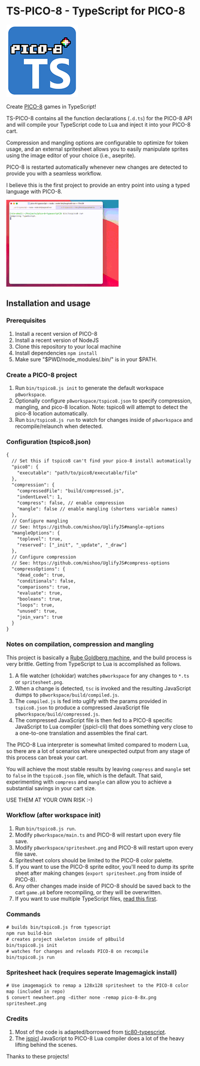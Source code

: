 # TS-PICO-8 - TypeScript for PICO-8

![](pico8.png)

Create [PICO-8](https://www.lexaloffle.com/pico-8.php) games in TypeScript!

TS-PICO-8 contains all the function declarations (`.d.ts`) for the PICO-8 API
and will compile your TypeScript code to Lua and inject it into your PICO-8 cart.

Compression and mangling options are configurable to optimize for token usage, and
an external spritesheet allows you to easily manipulate sprites using the image
editor of your choice (i.e., aseprite).

PICO-8 is restarted automatically whenever new changes are detected to provide you
with a seamless workflow.

I believe this is the first project to provide an entry point into
using a typed language with PICO-8.

![](demo.gif)

## Installation and usage

### Prerequisites

1. Install a recent version of PICO-8
2. Install a recent version of NodeJS
3. Clone this repository to your local machine
4. Install dependencies `npm install`
5. Make sure "$PWD/node_modules/.bin/" is in your $PATH.

### Create a PICO-8 project

1. Run `bin/tspico8.js init` to generate the default workspace `p8workspace`.
2. Optionally configure `p8workspace/tspico8.json` to specify compression, mangling, and pico-8 location. Note: tspico8 will attempt to detect the pico-8 location automatically.
3. Run `bin/tspico8.js run` to watch for changes inside of `p8workspace` and recompile/relaunch when detected.

### Configuration (tspico8.json)

```
{
  // Set this if tspico8 can't find your pico-8 install automatically
  "pico8": {
    "executable": "path/to/pico8/executable/file"
  },
  "compression": { 
    "compressedFile": "build/compressed.js",
    "indentLevel": 1,
    "compress": false, // enable compression
    "mangle": false // enable mangling (shortens variable names)
  },
  // Configure mangling
  // See: https://github.com/mishoo/UglifyJS#mangle-options
  "mangleOptions": {
    "toplevel": true,
    "reserved": ["_init", "_update", "_draw"]
  },
  // Configure compression
  // See: https://github.com/mishoo/UglifyJS#compress-options
  "compressOptions": {
    "dead_code": true,
    "conditionals": false,
    "comparisons": true,
    "evaluate": true,
    "booleans": true,
    "loops": true,
    "unused": true,
    "join_vars": true
  }
}
```

### Notes on compilation, compression and mangling

This project is basically a [Rube Goldberg machine](https://en.wikipedia.org/wiki/Rube_Goldberg_machine), and the build process is very brittle. Getting from TypeScript to
Lua is accomplished as follows.

1. A file watcher (chokidar) watches `p8workspace` for any changes to `*.ts` or `spritesheet.png`.
2. When a change is detected, `tsc` is invoked and the resulting JavaScript dumps to `p8workspace/build/compiled.js`.
3. The `compiled.js` is fed into uglify with the params provided in `tspico8.json`
 to produce a compressed JavaScript file `p8workspace/build/compressed.js`.
4. The compressed JavaScript file is then fed to a PICO-8 specific JavaScript to Lua compiler (jspicl-cli) that does something very close to a one-to-one translation and assembles the final cart.

The PICO-8 Lua interpreter is somewhat limited compared to modern Lua, so there are a lot of
scenarios where unexpected output from any stage of this process can break your cart.

You will achieve the most stable results by leaving `compress` and `mangle` set to `false` in the
`tspico8.json` file, which is the default. That said, experimenting with `compress` and `mangle`
can allow you to achieve a substantial savings in your cart size.

USE THEM AT YOUR OWN RISK :-)

### Workflow (after workspace init)

1. Run `bin/tspico8.js run`.
2. Modify `p8workspace/main.ts` and PICO-8 will restart upon every file save.
3. Modify `p8workspace/spritesheet.png` and PICO-8 will restart upon every file save.
4. Spritesheet colors should be limited to the PICO-8 color palette.
5. If you want to use the PICO-8 sprite editor, you'll need to dump its sprite sheet after
making changes (`export spritesheet.png` from inside of PICO-8).
6. Any other changes made inside of PICO-8 should be saved back to the cart `game.p8` before
recompiling, or they will be overwritten.
7. If you want to use multiple TypeScript files, [read this first](https://github.com/scambier/tic80-typescript/issues/9).

### Commands

    # builds bin/tspico8.js from typescript
    npm run build-bin
    # creates project skeleton inside of p8build
    bin/tspico8.js init
    # watches for changes and reloads PICO-8 on recompile
    bin/tspico8.js run

### Spritesheet hack (requires seperate Imagemagick install)
    # Use imagemagick to remap a 128x128 spritesheet to the PICO-8 color map (included in repo)
    $ convert newsheet.png -dither none -remap pico-8-8x.png spritesheet.png

### Credits

1. Most of the code is adapted/borrowed from [tic80-typescript](https://github.com/scambier/tic80-typescript).
2. The [jspicl](https://github.com/jspicl/jspicl) JavaScript to PICO-8 Lua compiler does a lot of
the heavy lifting behind the scenes.

Thanks to these projects!
